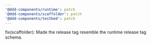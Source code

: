 ```yaml
---
'@ddd-components/runtime': patch
'@ddd-components/scaffolder': patch
'@ddd-components/testbed': patch
---
```


fix(scaffolder): Made the release tag resemble the runtime release tag schema.
